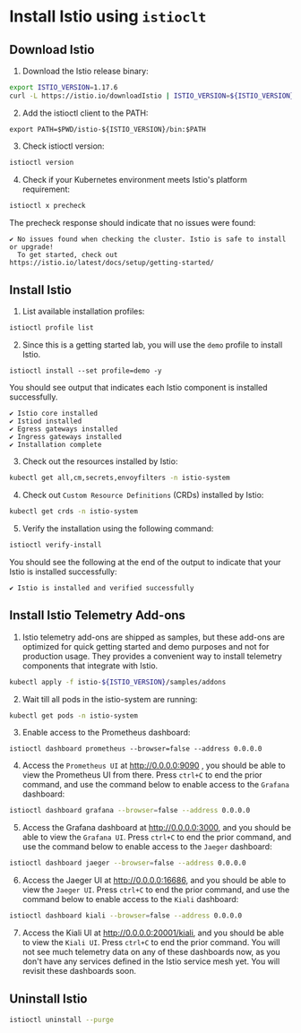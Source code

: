 # Install Istio using `istioclt`
## Download Istio

1. Download the Istio release binary:

```sh
export ISTIO_VERSION=1.17.6
curl -L https://istio.io/downloadIstio | ISTIO_VERSION=${ISTIO_VERSION} sh -
```
2. Add the istioctl client to the PATH:

```
export PATH=$PWD/istio-${ISTIO_VERSION}/bin:$PATH
```
3. Check istioctl version:

```sh
istioctl version
```

4. Check if your Kubernetes environment meets Istio's platform requirement:

```sh
istioctl x precheck
```
The precheck response should indicate that no issues were found:
```t
✔ No issues found when checking the cluster. Istio is safe to install or upgrade!
  To get started, check out https://istio.io/latest/docs/setup/getting-started/
```

## Install Istio
1. List available installation profiles:

```sh
istioctl profile list
```

2. Since this is a getting started lab, you will use the `demo` profile to install Istio.

```
istioctl install --set profile=demo -y
```
You should see output that indicates each Istio component is installed successfully. 
```t
✔ Istio core installed                                                                                                                                                                                                                        
✔ Istiod installed                                                                                                                                                                                                                             
✔ Egress gateways installed                                                                                                                                                                                                                    
✔ Ingress gateways installed                                                                                                                                                                                                                   
✔ Installation complete  
```

3. Check out the resources installed by Istio:

```sh
kubectl get all,cm,secrets,envoyfilters -n istio-system
```
4. Check out `Custom Resource Definitions` (CRDs) installed by Istio:

```sh
kubectl get crds -n istio-system
```
5. Verify the installation using the following command:

```sh
istioctl verify-install
```
You should see the following at the end of the output to indicate that your Istio is installed successfully:

```t
✔ Istio is installed and verified successfully
```

## Install Istio Telemetry Add-ons

1. Istio telemetry add-ons are shipped as samples, but these add-ons are optimized for quick getting started and demo purposes and not for production usage. They provides a convenient way to install telemetry components that integrate with Istio.

```sh
kubectl apply -f istio-${ISTIO_VERSION}/samples/addons
```

2. Wait till all pods in the istio-system are running:

```sh
kubectl get pods -n istio-system
```

3. Enable access to the Prometheus dashboard:

```
istioctl dashboard prometheus --browser=false --address 0.0.0.0
```

4. Access the `Prometheus UI` at http://0.0.0.0:9090 , you should be able to view the Prometheus UI from there. Press `ctrl+C` to end the prior command, and use the command below to enable access to the `Grafana` dashboard:

```sh
istioctl dashboard grafana --browser=false --address 0.0.0.0
```

5. Access the Grafana dashboard at http://0.0.0.0:3000, and you should be able to view the `Grafana UI`. Press `ctrl+C` to end the prior command, and use the command below to enable access to the `Jaeger` dashboard:

```sh
istioctl dashboard jaeger --browser=false --address 0.0.0.0
```

6. Access the Jaeger UI at http://0.0.0.0:16686, and you should be able to view the `Jaeger UI`. Press `ctrl+C` to end the prior command, and use the command below to enable access to the `Kiali` dashboard:

```sh
istioctl dashboard kiali --browser=false --address 0.0.0.0
```

7. Access the Kiali UI at http://0.0.0.0:20001/kiali, and you should be able to view the `Kiali UI`. Press `ctrl+C` to end the prior command. You will not see much telemetry data on any of these dashboards now, as you don't have any services defined in the Istio service mesh yet. You will revisit these dashboards soon.


## Uninstall Istio

```sh
istioctl uninstall --purge
```